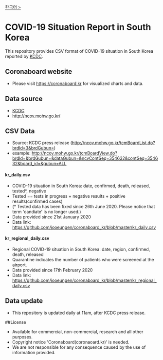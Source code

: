 [한국어 >](https://github.com/jooeungen/coronaboard_kr/blob/master/README.ko.md) 

# COVID-19 Situation Report in South Korea
This repository provides CSV format of COVID-19 situation in South Korea reported by [KCDC](http://ncov.mohw.go.kr/).

## Coronaboard website 
- Please visit https://coronaboard.kr for visualized charts and data. 

## Data source 
- [KCDC](http://ncov.mohw.go.kr/)
- http://ncov.mohw.go.kr/

## CSV Data 
- Source: KCDC press release (http://ncov.mohw.go.kr/tcmBoardList.do?brdId=3&brdGubun=)
- example: http://ncov.mohw.go.kr/tcmBoardView.do?brdId=&brdGubun=&dataGubun=&ncvContSeq=354632&contSeq=354632&board_id=&gubun=ALL

#### kr_daily.csv
- COVID-19 situation in South Korea: date, confirmed, death, released, tested*, negative
- Tested == tests in progress + negative results + positive results(confirmed cases)
- (* Tested data has been fixed since 26th June 2020. Please notice that term 'candiate' is no longer used.) 
- Data provided since 21st January 2020
- Data link: https://github.com/jooeungen/coronaboard_kr/blob/master/kr_daily.csv

#### kr_regional_daily.csv
- Regional COVID-19 situation in South Korea: date, region, confirmed, death, released 
- Quarantine indicates the number of patients who were screened at the airport. 
- Data provided since 17th February 2020
- Data link: https://github.com/jooeungen/coronaboard_kr/blob/master/kr_regional_daily.csv

## Data update 
- This repository is updated daily at 11am, after KCDC press release. 

##License 
- Available for commercial, non-commercial, research and all other purposes.
- Copyright notice 'Coronaboard(coronaoard.kr)' is needed. 
- We are not responsible for any consequence caused by the use of information provided. 
